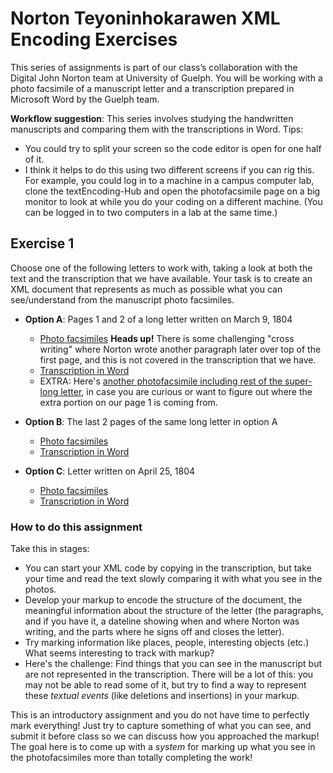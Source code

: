 # Norton Teyoninhokarawen XML Encoding Exercises 

This series of assignments is part of our class’s collaboration with the Digital
John Norton team at University of Guelph. You will be working with a
photo facsimile of a manuscript letter and a transcription prepared in Microsoft Word by
the Guelph team. 

**Workflow suggestion**: This series involves studying the handwritten manuscripts
and comparing them with the transcriptions in Word. Tips: 
* You could try to split your screen so the
code editor is open for one half of it. 
* I think it helps to do this using
two different screens if you can rig this. For example, you could log in to a machine in a campus computer lab,
clone the textEncoding-Hub and open the photofacsimile page on a big monitor to look at
while you do your coding on a different machine. (You can be logged in to two computers in a lab at the same time.) 

## Exercise 1
Choose one of the following letters to work with, taking a look at both the text
and the transcription that we have available. Your task is to create an XML document that
represents as much as possible what you can see/understand from the manuscript photo facsimiles.


* **Option A**: Pages 1 and 2 of a long letter written on March 9, 1804
     * [Photo facsimiles](Norton-Project/A_1804-03-09_pages1-2.pdf) **Heads up!** There is some challenging "cross writing"
     where Norton wrote another paragraph later over top of the first page, and this is 
     not covered in the transcription that we have.
     * [Transcription in Word](Norton-Project/A_1804-03-09_pages1-2_WordTranscript.docx)
     * EXTRA: Here's [another photofacsimile including rest of the super-long letter](A_1804-03-09_completeLetter), in case you are curious or want to figure
     out where the extra portion on our page 1 is coming from.
    
* **Option B**: The last 2 pages of the same long letter in option A
     * [Photo facsimiles](Norton-Project/B_1804-03-09_NortonLetter.pdf)
     * [Transcription in Word](Norton-Project/B_1804-03-09_NL_WordTranscript.docx) 
     
* **Option C**: Letter written on April 25, 1804
     * [Photo facsimiles](Norton-Project/1804-04-25_NortonLetterPassage.PDF)
     * [Transcription in Word](Norton-Project/1804-04-25_NLP_Transcript.docx)
     
### How to do this assignment
Take this in stages: 
* You can start your XML code by copying in the transcription, but take your time
and read the text slowly comparing it with what you see in the photos. 
* Develop your
markup to encode the structure of the document, the meaningful information about the structure of the letter
(the paragraphs, and if you have it, a dateline showing when and where Norton was writing, and 
the parts where he signs off and closes the letter). 
* Try marking information like places, people, interesting objects (etc.) What seems
interesting to track with markup?
* Here's the challenge: Find things that you can see in the manuscript but are not represented 
in the transcription. There will be a lot of this: you may not be able to read some of it, but try to
find a way to represent these *textual events*  (like deletions and insertions) in your markup.

This is an introductory assignment and you do not have time to perfectly mark everything! 
Just try to capture something of what you can see, and submit it before class so we can discuss how you approached
the markup! The goal here is to come up with a *system* for marking up what you see in the photofacsimiles more than totally completing the work! 



